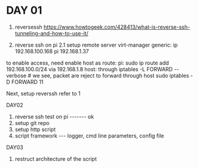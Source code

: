 # DAY 01

1. reversessh
https://www.howtogeek.com/428413/what-is-reverse-ssh-tunneling-and-how-to-use-it/



2. reverse ssh on pi
2.1 setup remote server
virt-manager generic: ip 192.168.100.168
pi 192.168.1.37

to enable access, need enable host as route:
pi: sudo ip route add 192.168.100.0/24 via 192.168.1.8
host: 
through iptables -L FORWARD --verbose # we see, packet are reject to forward through host
sudo iptables -D FORWARD 11

Next, setup reverssh refer to 1

DAY02
1. reverse ssh test on pi ------- ok
2. setup git repo
3. setup http script
4. script framework --- logger, cmd line parameters, config file

DAY03
1. restruct architecture of the script
